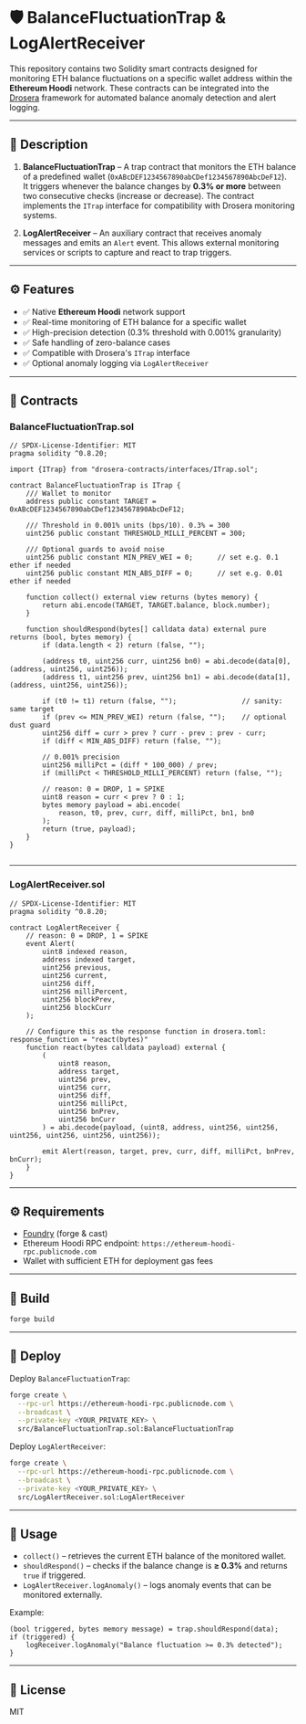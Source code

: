 # 🛡️ BalanceFluctuationTrap & LogAlertReceiver

This repository contains two Solidity smart contracts designed for monitoring ETH balance fluctuations on a specific wallet address within the **Ethereum Hoodi** network. These contracts can be integrated into the [Drosera](https://github.com/Drosera-Network) framework for automated balance anomaly detection and alert logging.

---

## 📜 Description

1. **BalanceFluctuationTrap** – A trap contract that monitors the ETH balance of a predefined wallet (`0xABcDEF1234567890abCDef1234567890AbcDeF12`).  
   It triggers whenever the balance changes by **0.3% or more** between two consecutive checks (increase or decrease). The contract implements the `ITrap` interface for compatibility with Drosera monitoring systems.

2. **LogAlertReceiver** – An auxiliary contract that receives anomaly messages and emits an `Alert` event. This allows external monitoring services or scripts to capture and react to trap triggers.

---

## ⚙ Features

- ✅ Native **Ethereum Hoodi** network support  
- ✅ Real-time monitoring of ETH balance for a specific wallet  
- ✅ High-precision detection (0.3% threshold with 0.001% granularity)  
- ✅ Safe handling of zero-balance cases  
- ✅ Compatible with Drosera's `ITrap` interface  
- ✅ Optional anomaly logging via `LogAlertReceiver`  

---

## 📜 Contracts

### BalanceFluctuationTrap.sol

```solidity
// SPDX-License-Identifier: MIT
pragma solidity ^0.8.20;

import {ITrap} from "drosera-contracts/interfaces/ITrap.sol";

contract BalanceFluctuationTrap is ITrap {
    /// Wallet to monitor
    address public constant TARGET = 0xABcDEF1234567890abCDef1234567890AbcDeF12;

    /// Threshold in 0.001% units (bps/10). 0.3% = 300
    uint256 public constant THRESHOLD_MILLI_PERCENT = 300;

    /// Optional guards to avoid noise
    uint256 public constant MIN_PREV_WEI = 0;      // set e.g. 0.1 ether if needed
    uint256 public constant MIN_ABS_DIFF = 0;      // set e.g. 0.01 ether if needed

    function collect() external view returns (bytes memory) {
        return abi.encode(TARGET, TARGET.balance, block.number);
    }

    function shouldRespond(bytes[] calldata data) external pure returns (bool, bytes memory) {
        if (data.length < 2) return (false, "");

        (address t0, uint256 curr, uint256 bn0) = abi.decode(data[0], (address, uint256, uint256));
        (address t1, uint256 prev, uint256 bn1) = abi.decode(data[1], (address, uint256, uint256));

        if (t0 != t1) return (false, "");                // sanity: same target
        if (prev <= MIN_PREV_WEI) return (false, "");    // optional dust guard
        uint256 diff = curr > prev ? curr - prev : prev - curr;
        if (diff < MIN_ABS_DIFF) return (false, "");

        // 0.001% precision
        uint256 milliPct = (diff * 100_000) / prev;
        if (milliPct < THRESHOLD_MILLI_PERCENT) return (false, "");

        // reason: 0 = DROP, 1 = SPIKE
        uint8 reason = curr < prev ? 0 : 1;
        bytes memory payload = abi.encode(
            reason, t0, prev, curr, diff, milliPct, bn1, bn0
        );
        return (true, payload);
    }
}


```

---

### LogAlertReceiver.sol

```solidity
// SPDX-License-Identifier: MIT
pragma solidity ^0.8.20;

contract LogAlertReceiver {
    // reason: 0 = DROP, 1 = SPIKE
    event Alert(
        uint8 indexed reason,
        address indexed target,
        uint256 previous,
        uint256 current,
        uint256 diff,
        uint256 milliPercent,
        uint256 blockPrev,
        uint256 blockCurr
    );

    // Configure this as the response function in drosera.toml: response_function = "react(bytes)"
    function react(bytes calldata payload) external {
        (
            uint8 reason,
            address target,
            uint256 prev,
            uint256 curr,
            uint256 diff,
            uint256 milliPct,
            uint256 bnPrev,
            uint256 bnCurr
        ) = abi.decode(payload, (uint8, address, uint256, uint256, uint256, uint256, uint256, uint256));

        emit Alert(reason, target, prev, curr, diff, milliPct, bnPrev, bnCurr);
    }
}

```

---

## ⚙ Requirements

- [Foundry](https://book.getfoundry.sh/getting-started/installation) (forge & cast)
- Ethereum Hoodi RPC endpoint: `https://ethereum-hoodi-rpc.publicnode.com`
- Wallet with sufficient ETH for deployment gas fees

---

## 🚀 Build

```bash
forge build
```

---

## 📜 Deploy

Deploy `BalanceFluctuationTrap`:

```bash
forge create \
  --rpc-url https://ethereum-hoodi-rpc.publicnode.com \
  --broadcast \
  --private-key <YOUR_PRIVATE_KEY> \
  src/BalanceFluctuationTrap.sol:BalanceFluctuationTrap
```

Deploy `LogAlertReceiver`:

```bash
forge create \
  --rpc-url https://ethereum-hoodi-rpc.publicnode.com \
  --broadcast \
  --private-key <YOUR_PRIVATE_KEY> \
  src/LogAlertReceiver.sol:LogAlertReceiver
```

---

## 🧩 Usage

- `collect()` – retrieves the current ETH balance of the monitored wallet.  
- `shouldRespond()` – checks if the balance change is **≥ 0.3%** and returns `true` if triggered.  
- `LogAlertReceiver.logAnomaly()` – logs anomaly events that can be monitored externally.

Example:

```solidity
(bool triggered, bytes memory message) = trap.shouldRespond(data);
if (triggered) {
    logReceiver.logAnomaly("Balance fluctuation >= 0.3% detected");
}
```

---

## 📜 License

MIT
